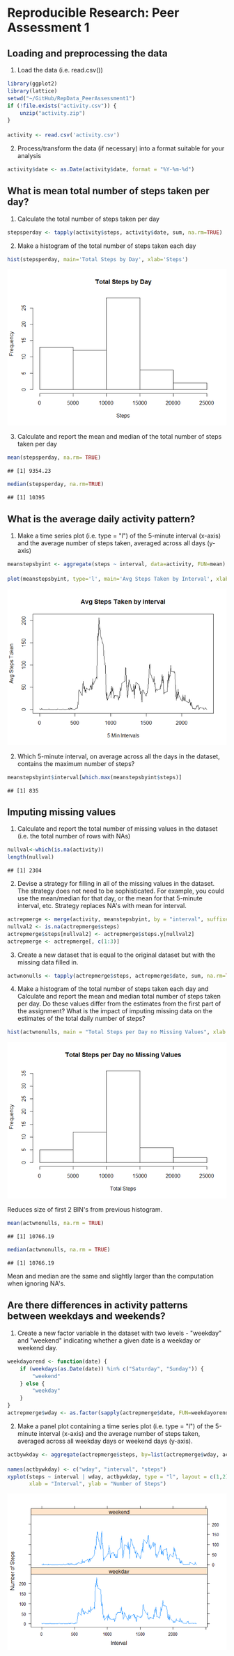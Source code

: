 # Reproducible Research: Peer Assessment 1


## Loading and preprocessing the data

1. Load the data (i.e. read.csv())

```r
library(ggplot2)
library(lattice)
setwd("~/GitHub/RepData_PeerAssessment1")
if (!file.exists("activity.csv")) {
    unzip("activity.zip")
}

activity <- read.csv('activity.csv')
```
2. Process/transform the data (if necessary) into a format suitable for your analysis

```r
activity$date <- as.Date(activity$date, format = "%Y-%m-%d")
```

## What is mean total number of steps taken per day?

1. Calculate the total number of steps taken per day

```r
stepsperday <- tapply(activity$steps, activity$date, sum, na.rm=TRUE)
```
2. Make a histogram of the total number of steps taken each day

```r
hist(stepsperday, main='Total Steps by Day', xlab='Steps')
```

![](PA1_template_files/figure-html/unnamed-chunk-4-1.png)<!-- -->

3. Calculate and report the mean and median of the total number of steps taken per day

```r
mean(stepsperday, na.rm= TRUE)
```

```
## [1] 9354.23
```

```r
median(stepsperday, na.rm=TRUE)
```

```
## [1] 10395
```

## What is the average daily activity pattern?

1. Make a time series plot (i.e. type = "l") of the 5-minute interval (x-axis) and the average number of steps taken, averaged across all days (y-axis)

```r
meanstepsbyint <- aggregate(steps ~ interval, data=activity, FUN=mean)

plot(meanstepsbyint, type='l', main='Avg Steps Taken by Interval', xlab='5 Min Intervals', ylab='Avg Steps Taken')
```

![](PA1_template_files/figure-html/unnamed-chunk-6-1.png)<!-- -->

2. Which 5-minute interval, on average across all the days in the dataset, contains the maximum number of steps?

```r
meanstepsbyint$interval[which.max(meanstepsbyint$steps)]
```

```
## [1] 835
```

## Imputing missing values

1. Calculate and report the total number of missing values in the dataset (i.e. the total number of rows with NAs)

```r
nullval<-which(is.na(activity))
length(nullval)
```

```
## [1] 2304
```

2. Devise a strategy for filling in all of the missing values in the dataset. The strategy does not need to be sophisticated. For example, you could use the mean/median for that day, or the mean for that 5-minute interval, etc. Strategy replaces NA's with mean for interval.

```r
actrepmerge <- merge(activity, meanstepsbyint, by = "interval", suffixes = c("",     ".y"))
nullval2 <- is.na(actrepmerge$steps)
actrepmerge$steps[nullval2] <- actrepmerge$steps.y[nullval2]
actrepmerge <- actrepmerge[, c(1:3)]
```
3. Create a new dataset that is equal to the original dataset but with the missing data filled in.

```r
actwnonulls <- tapply(actrepmerge$steps, actrepmerge$date, sum, na.rm=TRUE) 
```
4. Make a histogram of the total number of steps taken each day and Calculate and report the mean and median total number of steps taken per day. Do these values differ from the estimates from the first part of the assignment? What is the impact of imputing missing data on the estimates of the total daily number of steps? 

```r
hist(actwnonulls, main = "Total Steps per Day no Missing Values", xlab = "Total Steps" )
```

![](PA1_template_files/figure-html/unnamed-chunk-11-1.png)<!-- -->

Reduces size of first 2 BIN's from previous histogram.


```r
mean(actwnonulls, na.rm = TRUE)
```

```
## [1] 10766.19
```

```r
median(actwnonulls, na.rm = TRUE)
```

```
## [1] 10766.19
```

Mean and median are the same and slightly larger than the computation when ignoring NA's.

## Are there differences in activity patterns between weekdays and weekends?

1. Create a new factor variable in the dataset with two levels - "weekday" and "weekend" indicating whether a given date is a weekday or weekend day.

```r
weekdayorend <- function(date) {
    if (weekdays(as.Date(date)) %in% c("Saturday", "Sunday")) {
        "weekend"
    } else {
        "weekday"
    }
}
actrepmerge$wday <- as.factor(sapply(actrepmerge$date, FUN=weekdayorend))
```

2. Make a panel plot containing a time series plot (i.e. type = "l") of the 5-minute interval (x-axis) and the average number of steps taken, averaged across all weekday days or weekend days (y-axis).

```r
actbywkday <- aggregate(actrepmerge$steps, by=list(actrepmerge$wday, actrepmerge$interval), mean)

names(actbywkday) <- c("wday", "interval", "steps")
xyplot(steps ~ interval | wday, actbywkday, type = "l", layout = c(1,2),
       xlab = "Interval", ylab = "Number of Steps")
```

![](PA1_template_files/figure-html/unnamed-chunk-14-1.png)<!-- -->
